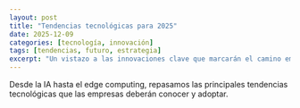 ```yaml
---
layout: post
title: "Tendencias tecnológicas para 2025"
date: 2025-12-09
categories: [tecnología, innovación]
tags: [tendencias, futuro, estrategia]
excerpt: "Un vistazo a las innovaciones clave que marcarán el camino empresarial en 2025."
---
```


Desde la IA hasta el edge computing, repasamos las principales tendencias tecnológicas que las empresas deberán conocer y adoptar.

<!-- Desarrollo del artículo -->
